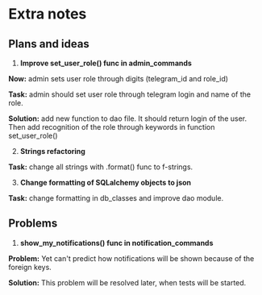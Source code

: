 # Extra notes
## Plans and ideas
1. **Improve set_user_role() func in admin_commands**

**Now:** admin sets user role through digits (telegram_id and role_id)

**Task:** admin should set user role through telegram login and name of the role.

**Solution:** add new function to dao file. It should return login of the user.
Then add recognition of the role through keywords in function set_user_role()

2. **Strings refactoring**

**Task:** change all strings with .format() func to f-strings.

3. **Change formatting of SQLalchemy objects to json**

**Task:** change formatting in db_classes and improve dao module.

## Problems
1. **show_my_notifications() func in notification_commands**

**Problem:** Yet can't predict how notifications will be shown because of the foreign keys.

**Solution:** This problem will be resolved later, when tests will be started.